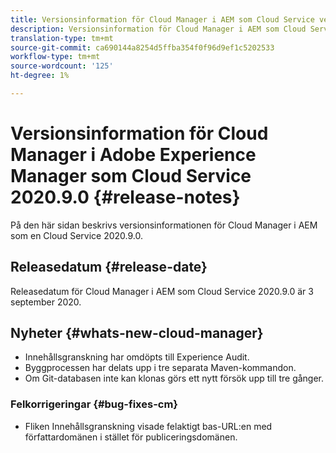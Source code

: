 ```yaml
---
title: Versionsinformation för Cloud Manager i AEM som Cloud Service version 2020.9.0
description: Versionsinformation för Cloud Manager i AEM som Cloud Service version 2020.9.0
translation-type: tm+mt
source-git-commit: ca690144a8254d5ffba354f0f96d9ef1c5202533
workflow-type: tm+mt
source-wordcount: '125'
ht-degree: 1%

---
```



# Versionsinformation för Cloud Manager i Adobe Experience Manager som Cloud Service 2020.9.0 {#release-notes}

På den här sidan beskrivs versionsinformationen för Cloud Manager i AEM som en Cloud Service 2020.9.0.

## Releasedatum {#release-date}

Releasedatum för Cloud Manager i AEM som Cloud Service 2020.9.0 är 3 september 2020.

## Nyheter {#whats-new-cloud-manager}

* Innehållsgranskning har omdöpts till Experience Audit.
* Byggprocessen har delats upp i tre separata Maven-kommandon.
* Om Git-databasen inte kan klonas görs ett nytt försök upp till tre gånger.

### Felkorrigeringar {#bug-fixes-cm}

* Fliken Innehållsgranskning visade felaktigt bas-URL:en med författardomänen i stället för publiceringsdomänen.